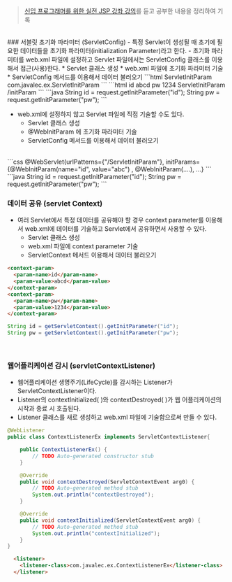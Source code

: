 > [신입 프로그래머를 위한 실전 JSP 강좌 강의](https://www.inflearn.com/course/%EC%8B%A4%EC%A0%84-jsp-%EA%B0%95%EC%A2%8C/dashboard)를 듣고 공부한 내용을 정리하여 기록

<br>
### 서블릿 초기화 파라미터 (ServletConfig)
- 특정 Servlet이 생성될 때 초기에 필요한 데이터들을 초기화 파라미터(initialization Parameter)라고 한다.
- 초기화 파라미터를 web.xml 파일에 설정하고 Servlet 파일에서는 ServletConfig 클래스를 이용해서 접근(사용)한다.
	* Servlet 클래스 생성
	* web.xml 파일에 초기화 파라미터 기술
	* ServletConfig 메서드를 이용해서 데이터 불러오기
```html
<servlet>
<servlet-name>ServletInitParam</servlet-name>
<servlet-class>com.javalec.ex.ServletInitParam</servlet-class>
```
```html
<init-param>
<param-name>id</param-name>
<param-value>abcd</param-value>
</init-param>
<init-param>
<param-name>pw</param-name>
<param-value>1234</param-value>
</init-param>
</servlet>
<servlet-mapping>
<servlet-name>ServletInitParam</servlet-name>
<url-pattern>/initParam</url-pattern>
</servlet-mapping>
```
```java
String id = request.getInitParameter("id");
String pw = request.getInitParameter("pw");
```
<br>

- web.xml에 설정하지 않고 Servlet 파일에 직접 기술할 수도 있다.
	* Servlet 클래스 생성
	* @WebInitParam 에 초기화 파라미터 기술
	* ServletConfig 메서드를 이용해서 데이터 불러오기
<br>
```css
@WebServlet(urlPatterns={"/ServletInitParam"}, initParams={@WebInitParam(name="id", value="abc")
			 , @WebInitParam(....), ...}
```
```java
String id = request.getInitParameter("id");
String pw = request.getInitParameter("pw");
```
<br>

### 데이터 공유 (servlet Context)
- 여러 Servlet에서 특정 데이터를 공유해야 할 경우 context parameter를 이용해서 web.xml에 데이터를 기술하고 Servlet에서 공유하면서 사용할 수 있다.
	* Servlet 클래스 생성
	* web.xml 파일에 context parameter 기술
	* ServletContext 메서드 이용해서 데이터 불러오기
```html
<context-param>
  <param-name>id</param-name>
  <param-value>abcd</param-value>
</context-param>
<context-param>
  <param-name>pw</param-name>
  <param-value>1234</param-value>
</context-param>
```
```java
String id = getServletContext().getInitParameter("id");
String pw = getServletContext().getInitParameter("pw");
```
<br>

### 웹어플리케이션 감시 (servletContextListener)
- 웹어플리케이션 생명주기(LifeCycle)를 감시하는 Listener가 ServletContextListener이다.
- Listener의 contextInitialized( )와 contextDestroyed( )가 웹 어플리케이션의 시작과 종료 시 호출된다.
- Listener 클래스를 새로 생성하고 web.xml 파일에 기술함으로써 만들 수 있다.
```java
@WebListener
public class ContextListenerEx implements ServletContextListener{

	public ContextListenerEx() {
		// TODO Auto-generated constructor stub
	}

	@Override
	public void contextDestroyed(ServletContextEvent arg0) {
		// TODO Auto-generated method stub
		System.out.println("contextDestroyed");
	}

	@Override
	public void contextInitialized(ServletContextEvent arg0) {
		// TODO Auto-generated method stub
		System.out.println("contextInitialized");
	}
}
```
```html
  <listener>
	<listener-class>com.javalec.ex.ContextListenerEx</listener-class>
  </listener>
```
